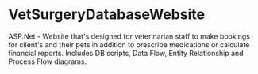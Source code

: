 # VetSurgeryDatabaseWebsite
 ASP.Net - Website that's designed for veterinarian staff to make bookings for client's and their pets in addition to prescribe medications or calculate financial reports. Includes DB scripts, Data Flow, Entity Relationship and Process Flow diagrams.
